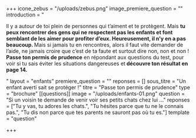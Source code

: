 +++
icone_zebus = "/uploads/zebus.png"
image_premiere_question = ""
introduction = "<p>Il y a autour de toi plein de personnes qui t’aiment et te protègent. Mais <strong>tu peux rencontrer des gens qui ne respectent pas les enfants et font semblant de les aimer pour profiter d’eux. Heureusement, il n’y en a pas beaucoup. </strong>Mais si jamais tu en rencontres, alors il faut vite demander de l’aide, ne jamais croire que c’est de ta faute et surtout dire non, non et non ! <strong>Passe ton permis de prudence</strong> en répondant aux questions du test, pour voir si tu sais éviter les situations dangereuses et<strong> découvre ton résultat en page 14.</strong></p>"
layout = "enfants"
premiere_question = ""
reponses = []
sous_titre = "Un enfant averti sait se protéger !"
titre = "Passe ton permis de prudence"
type = "brochure"
[[questions]]
image = "/uploads/enfants-01.png"
question = "Si un voisin te demande de venir voir ses petits chats chez lui ..."
reponses = ["Tu y vas, tu adores les chats.", "Tu hésites parce que tu ne le connais pas.", "Tu dis non parce que tes parents ne sauront pas où tu es."]
template = "question"

+++
